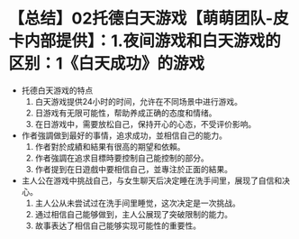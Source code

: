 # 【总结】02托德白天游戏【萌萌团队-皮卡内部提供】：1.夜间游戏和白天游戏的区别：1《白天成功》的游戏

-   托德白天游戏的特点
    1.  白天游戏提供24小时的时间，允许在不同场景中进行游戏。
    2.  日游戏有无限可能性，帮助养成正确的态度和情绪。
    3.  在日游戏中，需要放松自己，保持开心的心态，不受评价影响。
-   作者強調做到最好的事情，追求成功，並相信自己的能力。
    1.  作者對於成績和結果有很高的期望和依賴。
    2.  作者強調在追求目標時要控制自己能控制的部分。
    3.  作者提到在日遊戲中要相信自己，並專注於正面的結果。
-   主人公在游戏中挑战自己，与女生聊天后决定睡在洗手间里，展现了自信和决心。
    1.  主人公从未尝试过在洗手间里睡觉，这次决定是一次挑战。
    2.  通过相信自己能够做到，主人公展现了突破限制的能力。
    3.  故事表达了相信自己能够实现可能性的重要性。